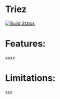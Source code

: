 
Triez
===================

[![Build Status](https://drone.io/bitbucket.org/sumerc/triez/status.png)](https://drone.io/bitbucket.org/sumerc/triez/latest)

Features:
===================
xxxx
  
Limitations:
===================
xxx







